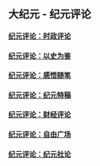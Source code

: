 ## 大纪元 - 纪元评论

#### [纪元评论：时政评论](indexes/nsc1025/README.md?01270330)
#### [纪元评论：以史为鉴](indexes/nsc1028/README.md?01270330)
#### [纪元评论：感悟随笔](indexes/nsc1035/README.md?01270330)
#### [纪元评论：纪元特稿](indexes/nsc424/README.md?01270330)
#### [纪元评论：财经评论](indexes/nsc1026/README.md?01270330)
#### [纪元评论：自由广场](indexes/nsc993/README.md?01270330)
#### [纪元评论：纪元社论](indexes/nsc422/README.md?01270330)
